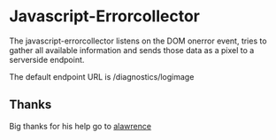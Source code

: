# Javascript-Errorcollector #
The javascript-errorcollector listens on the DOM onerror event, tries to gather all available information and sends those data as a pixel to a serverside endpoint.

The default endpoint URL is 
    /diagnostics/logimage


## Thanks ##
Big thanks for his help go to [alawrence](https://github.com/alawrence "alawrence")